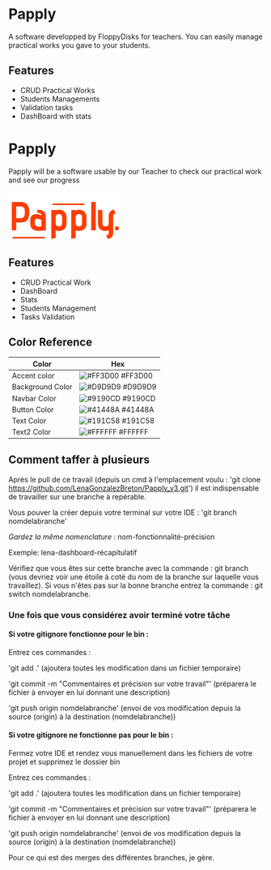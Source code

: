 
# Papply

A software developped by FloppyDisks for teachers.
You can easily manage practical works you gave to your students.

## Features

- CRUD Practical Works
- Students Managements
- Validation tasks
- DashBoard with stats


# Papply

Papply will be a software usable by our Teacher to check our practical work and see our progress


![Logo](https://github.com/LenaGonzalezBreton/Papply/blob/master/Assets/Papply_logo.png)

## Features

- CRUD Practical Work
- DashBoard
- Stats
- Students Management
- Tasks Validation





## Color Reference

| Color             | Hex                                                                |
| ----------------- | ------------------------------------------------------------------ |
| Accent color | ![#FF3D00](https://via.placeholder.com/10/FF3D00?text=+) #FF3D00 |
| Background Color | ![#D9D9D9](https://via.placeholder.com/10/D9D9D9?text=+) #D9D9D9 |
| Navbar Color | ![#9190CD](https://via.placeholder.com/10/9190CD?text=+) #9190CD |
| Button Color | ![#41448A](https://via.placeholder.com/10/41448A?text=+) #41448A |
| Text Color | ![#191C58](https://via.placeholder.com/10/191C58?text=+) #191C58 |
| Text2 Color | ![#FFFFFF](https://via.placeholder.com/10/FFFFFF?text=+) #FFFFFF |



## Comment taffer à plusieurs
Après le pull de ce travail (depuis un cmd à l'emplacement voulu : 'git clone https://github.com/LenaGonzalezBreton/Papply_v3.git') il est indispensable de travailler sur une branche à repérable.

Vous pouver la créer depuis votre terminal sur votre IDE : 'git branch nomdelabranche'

_Gardez la même nomenclature_ : nom-fonctionnalité-précision

Exemple: lena-dashboard-récapitulatif

Vérifiez que vous êtes sur cette branche avec la commande : git branch (vous devriez voir une étoile à coté du nom de la branche sur laquelle vous travaillez). Si vous n'êtes pas sur la bonne branche entrez la commande : git switch nomdelabranche.
### Une fois que vous considérez avoir terminé votre tâche
#### Si votre gitignore fonctionne pour le bin :
Entrez ces commandes :

'git add .' (ajoutera toutes les modification dans un fichier temporaire)

'git commit -m "Commentaires et précision sur votre travail"' (préparera le fichier à envoyer en lui donnant une description)

'git push origin nomdelabranche' (envoi de vos modification depuis la source (origin) à la destination (nomdelabranche))

#### Si votre gitignore ne fonctionne pas pour le bin :

Fermez votre IDE et rendez vous manuellement dans les fichiers de votre projet et supprimez le dossier bin

Entrez ces commandes :

'git add .' (ajoutera toutes les modification dans un fichier temporaire)

'git commit -m "Commentaires et précision sur votre travail"' (préparera le fichier à envoyer en lui donnant une description)

'git push origin nomdelabranche' (envoi de vos modification depuis la source (origin) à la destination (nomdelabranche))

Pour ce qui est des merges des différentes branches, je gère.